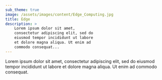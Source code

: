 ```yaml
---
sub_theme: true
image: /assets/images/content/Edge_Computing.jpg
title: Edge
description: >
    Lorem ipsum dolor sit amet,
    consectetur adipiscing elit, sed do
    eiusmod tempor incididunt ut labore
    et dolore magna aliqua. Ut enim ad
    commodo consequat...
---
```

Lorem ipsum dolor sit amet,
consectetur adipiscing elit, sed do
eiusmod tempor incididunt ut labore
et dolore magna aliqua. Ut enim ad
commodo consequat.